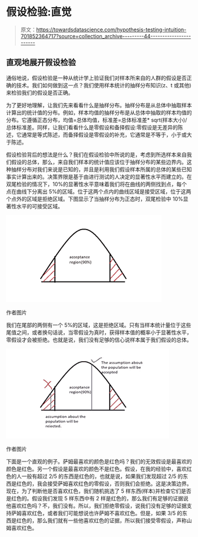 # 假设检验:直觉

> 原文：<https://towardsdatascience.com/hypothesis-testing-intuition-701852364717?source=collection_archive---------44----------------------->

## 直观地展开假设检验

通俗地说，假设检验是一种从统计学上验证我们对样本所来自的人群的假设是否正确的技术。我们如何做到这一点？我们使用样本统计的抽样分布知识(z、t 或其他)来检验我们的假设是否正确。

为了更好地理解，让我们先来看看什么是抽样分布。抽样分布是从总体中抽取样本计算出的统计值的分布。例如，样本均值的抽样分布是从总体中抽取的样本均值的分布。它遵循正态分布，均值=总体均值，标准差=总体标准差* sqrt(样本大小)/总体标准差。同样，让我们看看什么是零假设和备择假设:零假设是无差异的陈述，它通常是等式陈述，而备择假设是零假设的补充，它通常是不等于，小于或大于陈述。

假设检验背后的想法是什么？我们在假设检验中所说的是，考虑到所选样本来自我们假设的总体，那么，来自我们样本的统计值应该位于抽样分布的某些边界内。这种抽样分布对我们来说是已知的，并且是利用我们假设样本所属的总体的某些已知事实计算出来的。决策界限是基于由进行测试的人决定的显著性水平而建立的。在双尾检验的情况下，10%的显著性水平意味着我们将在曲线的两侧找到点，每个点在曲线下分离出 5%的区域。位于这两个点内的曲线区域是接受区域，位于这两个点外的区域是拒绝区域。下图显示了当抽样分布为正态时，双尾检验中 10%显著性水平的可接受区域。

![](img/f22764fa8b64fe6f083915e2e9adbeb5.png)

作者图片

我们在尾部的两侧有一个 5%的区域，这是拒绝区域。只有当样本统计量位于这些尾值之间，或者换句话说，当零假设为真时，获得样本值的概率小于显著性水平，零假设才会被拒绝。也就是说，我们没有足够的信心说样本属于我们假设的总体。

![](img/e76cd702e8d0eeeb0d7e935cfc1bd992.png)

作者图片

下面是一个直观的例子。萨姆最喜欢的颜色是红色吗？我们的无效假设是最喜欢的颜色是红色。另一个假设是最喜欢的颜色不是红色。假设，在我的经验中，喜欢红色的人一般有超过 2/5 的东西是红色的，也就是说，如果我们发现超过 2/5 的东西是红色的，我会接受萨姆喜欢红色的零假设，否则我们会拒绝。这是决策边界。现在，为了判断他是否喜欢红色，我们随机挑选了 5 样东西(样本)并检查它们是否是红色的。假设我们发现 5 样东西中有 2 样是红色的，那么我们有足够的证据说他喜欢红色吗？不，我们没有。所以，我们拒绝零假设，说我们没有足够的证据支持萨姆喜欢红色，或者我们可能想说也许萨姆不喜欢红色。但是，如果 3/5 的东西是红色的，那么我们就有一些他喜欢红色的证据，所以我们接受零假设，声称山姆喜欢红色。